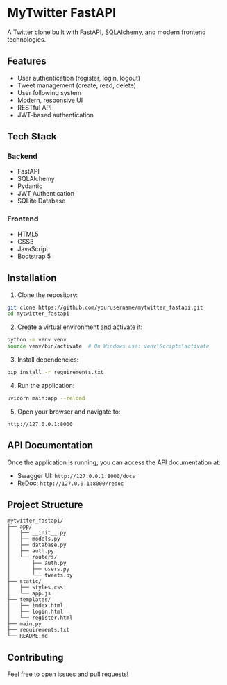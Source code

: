 # MyTwitter FastAPI

A Twitter clone built with FastAPI, SQLAlchemy, and modern frontend technologies.

## Features

- User authentication (register, login, logout)
- Tweet management (create, read, delete)
- User following system
- Modern, responsive UI
- RESTful API
- JWT-based authentication

## Tech Stack

### Backend
- FastAPI
- SQLAlchemy
- Pydantic
- JWT Authentication
- SQLite Database

### Frontend
- HTML5
- CSS3
- JavaScript
- Bootstrap 5

## Installation

1. Clone the repository:
```bash
git clone https://github.com/yourusername/mytwitter_fastapi.git
cd mytwitter_fastapi
```

2. Create a virtual environment and activate it:
```bash
python -m venv venv
source venv/bin/activate  # On Windows use: venv\Scripts\activate
```

3. Install dependencies:
```bash
pip install -r requirements.txt
```

4. Run the application:
```bash
uvicorn main:app --reload
```

5. Open your browser and navigate to:
```
http://127.0.0.1:8000
```

## API Documentation

Once the application is running, you can access the API documentation at:
- Swagger UI: `http://127.0.0.1:8000/docs`
- ReDoc: `http://127.0.0.1:8000/redoc`

## Project Structure

```
mytwitter_fastapi/
├── app/
│   ├── __init__.py
│   ├── models.py
│   ├── database.py
│   ├── auth.py
│   └── routers/
│       ├── auth.py
│       ├── users.py
│       └── tweets.py
├── static/
│   ├── styles.css
│   └── app.js
├── templates/
│   ├── index.html
│   ├── login.html
│   └── register.html
├── main.py
├── requirements.txt
└── README.md
```

## Contributing

Feel free to open issues and pull requests!
